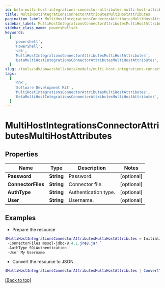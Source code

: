 ```yaml
---
id: beta-multi-host-integrations-connector-attributes-multi-host-attributes
title: MultiHostIntegrationsConnectorAttributesMultiHostAttributes
pagination_label: MultiHostIntegrationsConnectorAttributesMultiHostAttributes
sidebar_label: MultiHostIntegrationsConnectorAttributesMultiHostAttributes
sidebar_class_name: powershellsdk
keywords:
  [
    'powershell',
    'PowerShell',
    'sdk',
    'MultiHostIntegrationsConnectorAttributesMultiHostAttributes',
    'BetaMultiHostIntegrationsConnectorAttributesMultiHostAttributes',
  ]
slug: /tools/sdk/powershell/beta/models/multi-host-integrations-connector-attributes-multi-host-attributes
tags:
  [
    'SDK',
    'Software Development Kit',
    'MultiHostIntegrationsConnectorAttributesMultiHostAttributes',
    'BetaMultiHostIntegrationsConnectorAttributesMultiHostAttributes',
  ]
---
```


# MultiHostIntegrationsConnectorAttributesMultiHostAttributes

## Properties

| Name               | Type       | Description          | Notes      |
| ------------------ | ---------- | -------------------- | ---------- |
| **Password**       | **String** | Password.            | [optional] |
| **ConnectorFiles** | **String** | Connector file.      | [optional] |
| **AuthType**       | **String** | Authentication type. | [optional] |
| **User**           | **String** | Username.            | [optional] |

## Examples

- Prepare the resource

```powershell
$MultiHostIntegrationsConnectorAttributesMultiHostAttributes = Initialize-BetaMultiHostIntegrationsConnectorAttributesMultiHostAttributes  -Password Password `
 -ConnectorFiles mssql-jdbc-8.4.1.jre8.jar `
 -AuthType SQLAuthentication `
 -User My Username
```

- Convert the resource to JSON

```powershell
$MultiHostIntegrationsConnectorAttributesMultiHostAttributes | ConvertTo-JSON
```

[[Back to top]](#)
